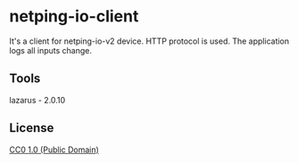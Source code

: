 # netping-io-client

It's a client for netping-io-v2 device. HTTP protocol is used.
The application logs all inputs change.

  
## Tools

lazarus - 2.0.10


## License

[CC0 1.0 (Public Domain)](./LICENSE)
